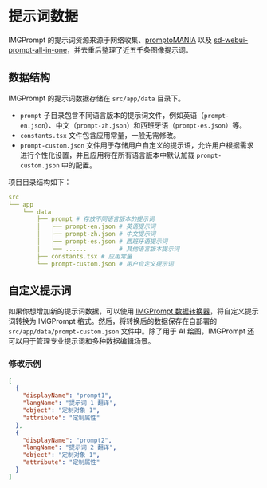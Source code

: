# 提示词数据

IMGPrompt 的提示词资源来源于网络收集、[promptoMANIA](https://promptomania.com/midjourney-prompt-builder/) 以及 [sd-webui-prompt-all-in-one](https://github.com/Physton/sd-webui-prompt-all-in-one/blob/main/group_tags/zh_CN.yaml)，并去重后整理了近五千条图像提示词。

## 数据结构

IMGPrompt 的提示词数据存储在 `src/app/data` 目录下。

- `prompt` 子目录包含不同语言版本的提示词文件，例如英语（`prompt-en.json`）、中文（`prompt-zh.json`）和西班牙语（`prompt-es.json`）等。
- `constants.tsx` 文件包含应用常量，一般无需修改。
- `prompt-custom.json` 文件用于存储用户自定义的提示语，允许用户根据需求进行个性化设置，并且应用将在所有语言版本中默认加载 `prompt-custom.json` 中的配置。

项目目录结构如下：

```yml
src
└── app
    └── data
        ├── prompt # 存放不同语言版本的提示词
        │   ├── prompt-en.json # 英语提示词
        │   ├── prompt-zh.json # 中文提示词
        │   ├── prompt-es.json # 西班牙语提示词
        │   └── ......         # 其他语言版本提示词
        ├── constants.tsx # 应用常量
        └── prompt-custom.json # 用户自定义提示词
```

## 自定义提示词

如果你想增加新的提示词数据，可以使用 [IMGPrompt 数据转换器](https://tools.newzone.top/data-parser/img-prompt)，将自定义提示词转换为 IMGPrompt 格式。然后，将转换后的数据保存在自部署的 `src/app/data/prompt-custom.json` 文件中。除了用于 AI 绘图，IMGPrompt 还可以用于管理专业提示词和多种数据编辑场景。

### 修改示例

```json
[
  {
    "displayName": "prompt1",
    "langName": "提示词 1 翻译",
    "object": "定制对象 1",
    "attribute": "定制属性"
  },
  {
    "displayName": "prompt2",
    "langName": "提示词 2 翻译",
    "object": "定制对象 1",
    "attribute": "定制属性"
  }
]
```
